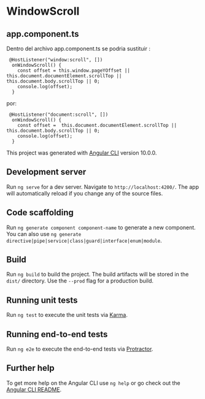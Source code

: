 # WindowScroll
## app.component.ts 
Dentro del archivo app.component.ts se podria sustituir :
```
 @HostListener("window:scroll", [])
  onWindowScroll() {
    const offset = this.window.pageYOffset || this.document.documentElement.scrollTop || this.document.body.scrollTop || 0;
    console.log(offset);
  }
```

por:
```
 @HostListener("document:scroll", [])
  onWindowScroll() {
    const offset =  this.document.documentElement.scrollTop || this.document.body.scrollTop || 0;
    console.log(offset);
  }
```

This project was generated with [Angular CLI](https://github.com/angular/angular-cli) version 10.0.0.

## Development server

Run `ng serve` for a dev server. Navigate to `http://localhost:4200/`. The app will automatically reload if you change any of the source files.

## Code scaffolding

Run `ng generate component component-name` to generate a new component. You can also use `ng generate directive|pipe|service|class|guard|interface|enum|module`.

## Build

Run `ng build` to build the project. The build artifacts will be stored in the `dist/` directory. Use the `--prod` flag for a production build.

## Running unit tests

Run `ng test` to execute the unit tests via [Karma](https://karma-runner.github.io).

## Running end-to-end tests

Run `ng e2e` to execute the end-to-end tests via [Protractor](http://www.protractortest.org/).

## Further help

To get more help on the Angular CLI use `ng help` or go check out the [Angular CLI README](https://github.com/angular/angular-cli/blob/master/README.md).
